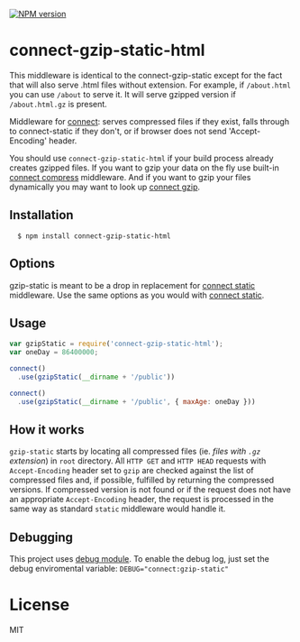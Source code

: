 [![NPM version](https://img.shields.io/npm/v/connect-gzip-static-html.svg)](https://www.npmjs.org/package/connect-gzip-static-html)

# connect-gzip-static-html

This middleware is identical to the connect-gzip-static except for the fact that will also serve .html files without extension. For example, if `/about.html` you can use `/about` to serve it. It will serve gzipped version if `/about.html.gz` is present.

Middleware for [connect][]: serves compressed files if they exist, falls through to connect-static
if they don't, or if browser does not send 'Accept-Encoding' header.

You should use `connect-gzip-static-html` if your build process already creates gzipped files. If you
want to gzip your data on the fly use built-in [connect compress][] middleware. And if you want to
gzip your files dynamically you may want to look up [connect gzip][].

## Installation

	  $ npm install connect-gzip-static-html

## Options

gzip-static is meant to be a drop in replacement for [connect static][] middleware. Use the same
options as you would with [connect static][].


## Usage

```javascript
var gzipStatic = require('connect-gzip-static-html');
var oneDay = 86400000;

connect()
  .use(gzipStatic(__dirname + '/public'))

connect()
  .use(gzipStatic(__dirname + '/public', { maxAge: oneDay }))
```

## How it works

`gzip-static` starts by locating all compressed files (ie. _files with `.gz` extension_) in `root` directory. All `HTTP GET` and `HTTP HEAD` requests with `Accept-Encoding` header set to `gzip` are checked against the list of compressed files and, if possible, fulfilled by returning the compressed versions. If compressed version is not found or if the request does not have an appropriate `Accept-Encoding` header, the request is processed in the same way as standard `static` middleware would handle it.

## Debugging

This project uses [debug module](https://github.com/visionmedia/debug). To enable the debug log, just set the debug enviromental variable: `DEBUG="connect:gzip-static"`

# License

MIT

[connect]: http://www.senchalabs.org/connect
[connect static]: http://www.senchalabs.org/connect/static.html
[connect compress]: http://www.senchalabs.org/connect/compress.html
[connect gzip]: https://github.com/tikonen/connect-gzip
[connect gzip static]: https://github.com/code42day/connect-gzip-static
